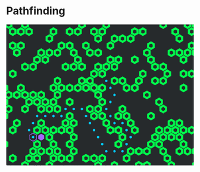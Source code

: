 # Pathfinding

<img src="ScreenShot2019-09-22 .png">


<embed 
  id="Hex Map Pathfinder"
  type="application/x-java-applet;version=1.6"
  width="999" height="999" 
  archive="Pathfinder.jar"
  code="Bar.class"
  pluginspage="http://java.com/download/"
myParam="YourParams" />
